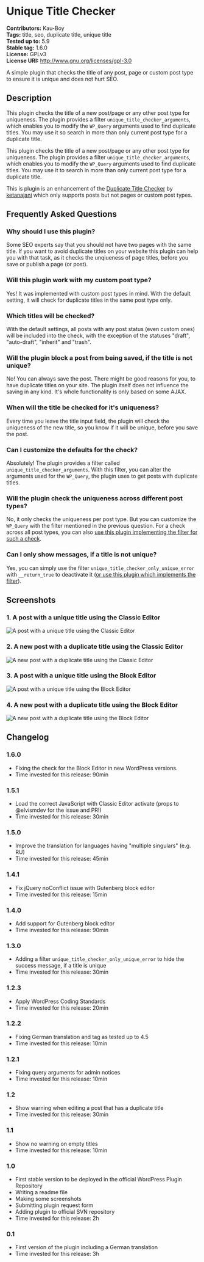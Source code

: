 # Unique Title Checker #
**Contributors:** Kau-Boy  
**Tags:** title, seo, duplicate title, unique title  
**Tested up to:** 5.9  
**Stable tag:** 1.6.0  
**License:** GPLv3  
**License URI:** http://www.gnu.org/licenses/gpl-3.0  

A simple plugin that checks the title of any post, page or custom post type to ensure it is unique and does not hurt SEO.

## Description ##
This plugin checks the title of a new post/page or any other post type for uniqueness. The plugin provides a filter `unique_title_checker_arguments`, which enables you to modify the `WP_Query` arguments used to find duplicate titles. You may use it so search in more than only current post type for a duplicate title.

This plugin checks the title of a new post/page or any other post type for uniqueness. The plugin provides a filter `unique_title_checker_arguments`, which enables you to modify the `WP_Query` arguments used to find duplicate titles. You may use it to search in more than only current post type for a duplicate title.

This is plugin is an enhancement of the [Duplicate Title Checker](https://wordpress.org/plugins/duplicate-title-checker/) by [ketanajani](https://profiles.wordpress.org/ketanajani/) which only supports posts but not pages or custom post types.

## Frequently Asked Questions ##

### Why should I use this plugin? ###
Some SEO experts say that you should not have two pages with the same title. If you want to avoid duplicate titles on your website this plugin can help you with that task, as it checks the unqiueness of page titles, before you save or publish a page (or post).

### Will this plugin work with my custom post type? ###
Yes! It was implemented with custom post types in mind. With the default setting, it will check for duplicate titles in the same post type only.

### Which titles will be checked? ###
With the default settings, all posts with any post status (even custom ones) will be included into the check, with the exception of the statuses "draft", "auto-draft", "inherit" and "trash".

### Will the plugin block a post from being saved, if the title is not unique? ###
No! You can always save the post. There might be good reasons for you, to have duplicate titles on your site. The plugin itself does not influence the saving in any kind. It's whole functionality is only based on some AJAX.

### When will the title be checked for it's uniqueness? ###
Every time you leave the title input field, the plugin will check the uniqueness of the new title, so you know if it will be unique, before you save the post.

### Can I customize the defaults for the check? ###
Absolutely! The plugin provides a filter called `unique_title_checker_arguments`. With this filter, you can alter the arguments used for the `WP_Query`,  the plugin uses to get posts with duplicate titles.

### Will the plugin check the uniqueness across different post types? ###
No, it only checks the uniqueness per post type. But you can customize the `WP_Query` with the filter mentioned in the previous question. For a check across all post types, you can also [use this plugin implementing the filter for such a check](https://gist.github.com/2ndkauboy/140116e47f2d6c8ae25b002592ac45eb).

### Can I only show messages, if a title is not unique? ###
Yes, you can simply use the filter `unique_title_checker_only_unique_error` with `__return_true` to deactivate it ([or use this plugin which implements the filter](https://gist.github.com/140116e47f2d6c8ae25b002592ac45eb)).

## Screenshots ##
### 1. A post with a unique title using the Classic Editor
![A post with a unique title using the Classic Editor](https://raw.githubusercontent.com/2ndkauboy/unique-title-checker/master/.wordpress-org/screenshot-1.png)

### 2. A new post with a duplicate title using the Classic Editor ###
![A new post with a duplicate title using the Classic Editor](https://raw.githubusercontent.com/2ndkauboy/unique-title-checker/master/.wordpress-org/screenshot-2.png)

### 3. A post with a unique title using the Block Editor
![A post with a unique title using the Block Editor](https://raw.githubusercontent.com/2ndkauboy/unique-title-checker/master/.wordpress-org/screenshot-3.png)

### 4. A new post with a duplicate title using the Block Editor
![A new post with a duplicate title using the Block Editor](https://raw.githubusercontent.com/2ndkauboy/unique-title-checker/master/.wordpress-org/screenshot-4.png)

## Changelog ##

### 1.6.0 ###
* Fixing the check for the Block Editor in new WordPress versions.
* Time invested for this release: 90min

### 1.5.1 ###
* Load the correct JavaScript with Classic Editor activate (props to @elvismdev for the issue and PR!)
* Time invested for this release: 30min

### 1.5.0 ###
* Improve the translation for languages having "multiple singulars" (e.g. RU)
* Time invested for this release: 45min

### 1.4.1 ###
* Fix jQuery noConflict issue with Gutenberg block editor
* Time invested for this release: 15min

### 1.4.0 ###
* Add support for Gutenberg block editor
* Time invested for this release: 90min

### 1.3.0 ###
* Adding a filter `unique_title_checker_only_unique_error` to hide the success message, if a title is unique
* Time invested for this release: 30min

### 1.2.3 ###
* Apply WordPress Coding Standards
* Time invested for this release: 20min

### 1.2.2 ###
* Fixing German translation and tag as tested up to 4.5
* Time invested for this release: 10min

### 1.2.1 ###
* Fixing query arguments for admin notices
* Time invested for this release: 10min

### 1.2 ###
* Show warning when editing a post that has a duplicate title
* Time invested for this release: 30min

### 1.1 ###
* Show no warning on empty titles
* Time invested for this release: 10min

### 1.0 ###
* First stable version to be deployed in the official WordPress Plugin Repository
* Writing a readme file
* Making some screenshots
* Submitting plugin request form
* Adding plugin to official SVN repository
* Time invested for this release: 2h

### 0.1 ###
* First version of the plugin including a German translation
* Time invested for this release: 3h

